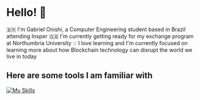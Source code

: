 # Hello! 👋

🇧🇷 I'm Gabriel Onishi, a Computer Engineering student based in Brazil attending Insper
🇬🇧 I'm currently getting ready for my exchange program at Northumbria University
💡 I love learning and I'm currently focused on learning more about how Blockchain technology can disrupt the world we live in today

## Here are some tools I am familiar with
[![My Skills](https://skillicons.dev/icons?i=py,js,c,cs,cpp,java,bash,html,css,django,react,nodejs,mysql,fastapi,postman,selenium,aws,terraform,linux,kali,git,github,solidity,remix)](https://skillicons.dev)

